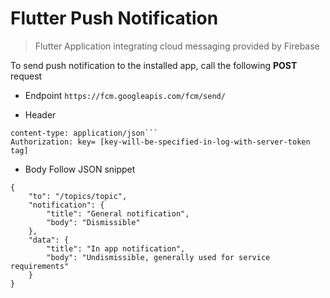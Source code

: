 # Flutter Push Notification
> Flutter Application integrating cloud messaging provided by Firebase

To send push notification to the installed app, call the following **POST** request

- Endpoint
`https://fcm.googleapis.com/fcm/send/`

- Header
```
content-type: application/json```
Authorization: key= [key-will-be-specified-in-log-with-server-token tag]
```
- Body
Follow JSON snippet
```
{
	"to": "/topics/topic",
	"notification": {
		"title": "General notification",
		"body": "Dismissible"
	},
	"data": {
		"title": "In app notification",
		"body": "Undismissible, generally used for service requirements"
	}
}
```
